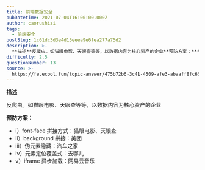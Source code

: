 ```yaml
---
title: 前端数据安全
pubDatetime: 2021-07-04T16:00:00.000Z
author: caorushizi
tags:
  - 前端安全
postSlug: 1c61dc3d3e4d15eeea9e6fea277a75d2
description: >-
  **描述**反爬虫。如猫眼电影、天眼查等等，以数据内容为核心资产的企业**预防方案：***i）font-face拼接方式：猫眼电影、天眼查*ii）background拼接：美团*iii）伪元素隐藏：汽
difficulty: 2.5
questionNumber: 13
source: >-
  https://fe.ecool.fun/topic-answer/475b72b6-3c41-4509-afe3-abaaff8fc651?orderBy=updateTime&order=desc&tagId=21
---
```


**描述**

反爬虫。如猫眼电影、天眼查等等，以数据内容为核心资产的企业

**预防方案：**

- i）font-face 拼接方式：猫眼电影、天眼查
- ii）background 拼接：美团
- iii）伪元素隐藏：汽车之家
- iv）元素定位覆盖式：去哪儿
- v）iframe 异步加载：网易云音乐
